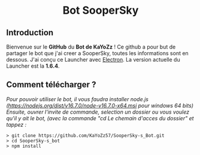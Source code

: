  <h1 align="center">Bot SooperSky</h1>

## Introduction

Bienvenue sur le **GitHub** du **Bot de KaYoZz** ! Ce github a pour but de partager le bot que j'ai creer a SooperSky, toutes les informations sont en dessous.
J'ai conçu ce Launcher avec [Electron](https://www.electronjs.org/). La version actuelle du Launcher est la **1.6.4**.

## Comment télécharger ?

*Pour pouvoir utiliser le bot, il vous faudra installer node.js (https://nodejs.org/dist/v16.7.0/node-v16.7.0-x64.msi pour windows 64 bits) Ensuite, ouvrer l'invite de commande, selection un dossier ou vous voulez qu'il y ait le bot, (avec la commande "cd Le chemain d'acces du dossier" et tappez :*

```
> git clone https://github.com/KaYoZz57/SooperSky-s_Bot.git
> cd SooperSky-s_bot
> npm install
```
